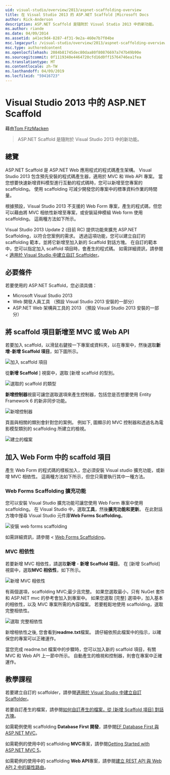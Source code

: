 ```yaml
---
uid: visual-studio/overview/2013/aspnet-scaffolding-overview
title: 在 Visual Studio 2013 的 ASP.NET Scaffold |Microsoft Docs
author: Rick-Anderson
description: ASP.NET Scaffold 是隨附於 Visual Studio 2013 中的新功能。
ms.author: riande
ms.date: 04/09/2014
ms.assetid: a41ec9d4-8287-4f31-9e2a-460e7b7f04be
msc.legacyurl: /visual-studio/overview/2013/aspnet-scaffolding-overview
msc.type: authoredcontent
ms.openlocfilehash: 2084b81745dec80daa80f80876697a747b49b90e
ms.sourcegitcommit: 0f1119340e4464720cfd16d0ff15764746ea1fea
ms.translationtype: MT
ms.contentlocale: zh-TW
ms.lasthandoff: 04/09/2019
ms.locfileid: "59416723"
---
```

# <a name="aspnet-scaffolding-in-visual-studio-2013"></a>Visual Studio 2013 中的 ASP.NET Scaffold

藉由[Tom FitzMacken](https://github.com/tfitzmac)

> ASP.NET Scaffold 是隨附於 Visual Studio 2013 中的新功能。


## <a name="overview"></a>總覽

ASP.NET Scaffold 是 ASP.NET Web 應用程式的程式碼產生架構。 Visual Studio 2013 包含預先安裝的程式碼產生器，適用於 MVC 和 Web API 專案。 當您想要快速新增資料模型進行互動的程式碼時，您可以新增至您專案的 scaffolding。 使用 scaffolding 可減少開發您的專案中的標準資料作業的時間量。

根據預設，Visual Studio 2013 不支援的 Web Form 專案，產生的程式碼，但您可以藉由將 MVC 相依性新增至專案，或安裝延伸模組 Web form 使用 scaffolding。 這兩種方法如下所示。

Visual Studio 2013 Update 2 (目前 RC) 提供功能來擴充 ASP.NET Scaffolding，以符合您案例的需求。 透過這項功能，您可以建立自訂的 scaffolding 範本，並將它新增至加入新的 Scaffold 對話方塊。 在自訂的範本中，您可以指定加入 scaffold 項目時，會產生的程式碼。 如需詳細資訊，請參閱 <<c0> [ 適用於 Visual Studio 中建立自訂 Scaffolder](https://go.microsoft.com/fwlink/p/?LinkId=395029)。

## <a name="prerequisites"></a>必要條件

若要使用的 ASP.NET Scaffold，您必須具備：

- Microsoft Visual Studio 2013
- Web 開發人員工具 （預設 Visual Studio 2013 安裝的一部分）
- ASP.NET Web 架構與工具的 2013 （預設 Visual Studio 2013 安裝的一部分）

## <a name="add-a-scaffolded-item-to-mvc-or-web-api"></a>將 scaffold 項目新增至 MVC 或 Web API

若要加入 scaffold，以滑鼠右鍵按一下專案或資料夾，以在專案中，然後選取**新增**–**新增 Scaffold 項目**，如下圖所示。

![加入 scaffold 項目](aspnet-scaffolding-overview/_static/image1.png)

從**新增 Scaffold** ] 視窗中，選取 [新增 scaffold 的型別。

![選取的 scaffold 的類型](aspnet-scaffolding-overview/_static/image2.png)

**新增控制器**視窗可讓您選取選項來產生控制器，包括您是否想要使用 Entity Framework 6 的新非同步功能。

![新增控制器](aspnet-scaffolding-overview/_static/image3.png)

頁面與相關的類別會針對您的案例。 例如下, 圖顯示的 MVC 控制器和透過名為電影模型類別的 scaffolding 所建立的檢視。

![建立的檔案](aspnet-scaffolding-overview/_static/image4.png)

## <a name="add-a-scaffolded-item-to-web-forms"></a>加入 Web Form 中的 scaffold 項目

產生 Web Form 的程式碼的樣板加入，您必須安裝 Visual studio 擴充功能，或新增 MVC 相依性。 這兩種方法如下所示，但您只需要執行其中一種方法。

### <a name="web-forms-scaffolding-extension"></a>Web Forms Scaffolding 擴充功能

您可以安裝 Visual Studio 擴充功能可讓您使用 Web Form 專案中使用 scaffolding。 在 Visual Studio 中，選取**工具**，然後**擴充功能和更新**。 在此對話方塊中搜尋 Visual Studio 元件庫**Web Forms Scaffolding**。

![安裝 web forms scaffolding](aspnet-scaffolding-overview/_static/image5.png)

如需詳細資訊，請參閱 < [Web Forms Scaffolding](https://go.microsoft.com/fwlink/p/?LinkId=396478)。

### <a name="mvc-dependencies"></a>MVC 相依性

若要新增 MVC 相依性，請選取**新增** - **新增 Scaffold 項目**。 在 [新增 Scaffold] 視窗中，選取**MVC 相依性**，如下所示。

![新增 MVC 相依性](aspnet-scaffolding-overview/_static/image6.png)

有兩個選項，scaffolding MVC;最少且完整。 如果您選取最小，只有 NuGet 套件和 ASP.NET mvc 的參考會加入到專案中。 如果您選取 [完整] 選項中，加入基本的相依性，以及 MVC 專案所需的內容檔案。 若要輕鬆地使用 scaffolding，選取 完整相依性。

![選取 完整相依性](aspnet-scaffolding-overview/_static/image7.png)

新增相依性之後, 您會看到**readme.txt**檔案。 請仔細依照此檔案中的指示，以確保您的專案可以正確運作。

當您完成 readme.txt 檔案中的步驟時，您可以加入新的 scaffold 項目，有關 MVC 和 Web API 上一節中所示。 自動產生的檢視和控制器，則會在專案中正確運作。

## <a name="tutorials"></a>教學課程

若要建立自訂的 scaffolder，請參閱[適用於 Visual Studio 中建立自訂 Scaffolder](https://go.microsoft.com/fwlink/p/?LinkId=395029)。

若要自訂產生的檔案，請參閱[如何自訂產生的檔案，從 [新增 Scaffold 項目] 對話方塊](https://blogs.msdn.com/b/webdev/archive/2013/12/26/how-to-customize-the-generated-files-from-the-new-scaffolded-item-dialog.aspx)。

如需範例使用 scaffolding **Database First 開發**，請參閱[EF Database First 與 ASP.NET MVC](../../../mvc/overview/getting-started/database-first-development/setting-up-database.md)。

如需範例的使用中的 scaffolding **MVC**專案，請參閱[Getting Started with ASP.NET MVC 5](../../../mvc/overview/getting-started/introduction/getting-started.md)。

如需範例的使用中的 scaffolding **Web API**專案，請參閱[建立 REST API 與 Web API 2 中的屬性路由](../../../web-api/overview/web-api-routing-and-actions/create-a-rest-api-with-attribute-routing.md)。
